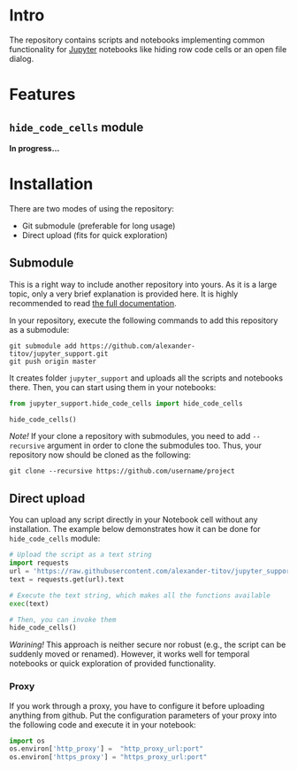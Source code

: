 # Intro
The repository contains scripts and notebooks implementing common functionality for [Jupyter](http://jupyter.org/) notebooks like hiding row code cells or an open file dialog.

# Features
## <code>hide_code_cells</code> module
__In progress...__

# Installation
There are two modes of using the repository:
 * Git submodule (preferable for long usage)
 * Direct upload (fits for quick exploration)

## Submodule
This is a right way to include another repository into yours. As it is a large topic, only a very brief explanation is provided here. It is highly recommended to read [the full documentation](https://git-scm.com/book/en/v2/Git-Tools-Submodules).

In your repository, execute the following commands to add this repository as a submodule:
```
git submodule add https://github.com/alexander-titov/jupyter_support.git
git push origin master
```
It creates folder ```jupyter_support``` and uploads all the scripts and notebooks there. Then, you can start using them in your notebooks:

```python
from jupyter_support.hide_code_cells import hide_code_cells

hide_code_cells()
```

*Note!* If your clone a repository with submodules, you need to add ```--recursive``` argument in order to clone the submodules too. Thus, your repository now should be cloned as the following:
```
git clone --recursive https://github.com/username/project
```

## Direct upload
You can upload any script directly in your Notebook cell without any installation. The example below demonstrates how it can be done for ```hide_code_cells``` module:

```python
# Upload the script as a text string
import requests
url = 'https://raw.githubusercontent.com/alexander-titov/jupyter_support/master/hide_code_cells.py'
text = requests.get(url).text

# Execute the text string, which makes all the functions available
exec(text)

# Then, you can invoke them
hide_code_cells()
```
*Warining!* This approach is neither secure nor robust (e.g., the script can be suddenly moved or renamed). However, it works well for temporal notebooks or quick exploration of provided functionality.

### Proxy
If you work through a proxy, you have to configure it before uploading anything from github. Put the configuration parameters of your proxy into the following code and execute it in your notebook:
```python
import os
os.environ['http_proxy'] =  "http_proxy_url:port" 
os.environ['https_proxy'] = "https_proxy_url:port"
```
